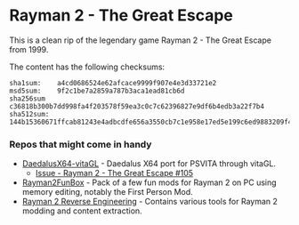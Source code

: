 # Rayman 2 - The Great Escape

This is a clean rip of the legendary game Rayman 2 - The Great Escape from 1999.

The content has the following checksums:
````
sha1sum:    a4cd0686524e62afcace9999f907e4e3d33721e2
msd5sum:    9f2c1be7a2859a787b3aca1ead81cb6d
sha256sum   c36818b300b7dd998fa4f203578f59ea3c0c7c62396827e9df6b4edb3a22f7b4
sha512sum:  144b15360671ffcab81243e4adbcdfe656a3550cb7c1e958e17ed5e199c6ed9883209f455f0247e98e7f249d32adf880b3bf0913b3eb22201a9af99f8207b0d3
````


### Repos that might come in handy
- [DaedalusX64-vitaGL](https://github.com/Rinnegatamante/DaedalusX64-vitaGL) - Daedalus X64 port for PSVITA through vitaGL.
  - [Issue - Rayman 2 - The Great Escape #105](https://github.com/Rinnegatamante/DaedalusX64-vitaGL-Compatibility/issues/105)
- [Rayman2FunBox](https://github.com/rtsonneveld/Rayman2FunBox) - Pack of a few fun mods for Rayman 2 on PC using memory editing, notably the First Person Mod.
- [Rayman 2 Reverse Engineering](https://github.com/szymski/Rayman2Lib) - Contains various tools for Rayman 2 modding and content extraction.
